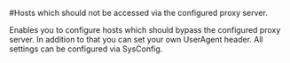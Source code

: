 #Hosts which should not be accessed via the configured proxy server.

Enables you to configure hosts which should bypass the configured proxy server. In addition to that you can set your own UserAgent header. All settings can be configured via SysConfig.
